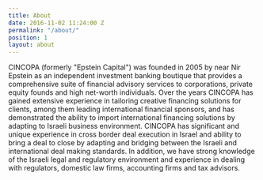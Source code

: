 ```yaml
---
title: About
date: 2016-11-02 11:24:00 Z
permalink: "/about/"
position: 1
layout: about
---
```


CINCOPA (formerly "Epstein Capital") was founded in 2005 by near Nir Epstein as an independent investment banking boutique that provides a comprehensive suite of financial advisory services to corporations, private equity founds and high net-worth individuals.
Over the years CINCOPA has gained extensive experience in tailoring creative financing solutions for clients, among them leading international financial sponsors, and has demonstrated the ability to import international financing solutions by adapting to Israeli business environment.
CINCOPA has significant and unique experience in cross border deal execution in Israel and ability to bring a deal to close by adapting and bridging between the Israeli and international deal making standards.
In addition, we have strong knowledge of the Israeli legal and regulatory environment and experience in dealing with regulators, domestic law firms, accounting firms and tax advisors.     
